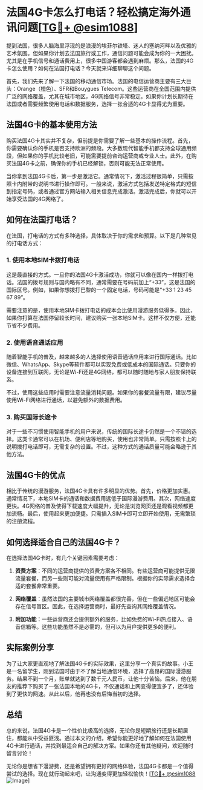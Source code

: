 # 法国4G卡怎么打电话？轻松搞定海外通讯问题[[TG💪+ @esim1088](https://t.me/s/esim1088)]

提到法国，很多人脑海里浮现的是浪漫的埃菲尔铁塔、迷人的塞纳河畔以及优雅的艺术氛围。但如果你计划去法国旅行或工作，通信问题可能会成为你的一大困扰。尤其是在手机信号和通话费用上，很多中国游客都会遇到麻烦。那么，法国的4G卡怎么使用？如何在法国打电话？今天就来详细聊聊这个问题。

首先，我们先来了解一下法国的移动通信市场。法国的电信运营商主要有三大巨头：Orange（橙色）、SFR和Bouygues Telecom。这些运营商在全国范围内提供广泛的网络覆盖，尤其在城市地区，4G网络信号非常稳定。如果你计划长期待在法国或者需要频繁使用电话和数据服务，选择一张合适的4G卡显得尤为重要。

## 法国4G卡的基本使用方法

购买法国4G卡其实并不复杂，但前提是你需要了解一些基本的操作流程。首先，你需要确认你的手机是否支持欧洲的频段。大多数现代智能手机都支持全球通用频段，但如果你的手机比较老旧，可能需要提前咨询运营商或专业人士。此外，在购买法国4G卡之前，确保你的手机已经解锁，否则可能无法正常使用。

当你拿到法国4G卡后，第一步是激活它。通常情况下，激活过程很简单，只需按照卡内附带的说明书进行操作即可。一般来说，激活方式包括发送特定格式的短信到指定号码，或者通过官方网站输入相关信息完成激活。激活完成后，你就可以开始享受法国的4G网络了。

## 如何在法国打电话？

在法国，打电话的方式有多种选择，具体取决于你的需求和预算。以下是几种常见的打电话方式：

### 1. 使用本地SIM卡拨打电话

这是最直接的方式。一旦你的法国4G卡激活成功，你就可以像在国内一样拨打电话。法国的拨号规则与国内略有不同，通常需要在号码前加上“+33”，这是法国的国际区号。例如，如果你想拨打巴黎的一个固定电话，号码可能是“+33 1 23 45 67 89”。

需要注意的是，使用本地SIM卡拨打电话的成本会比使用漫游服务低得多。因此，如果你打算在法国停留较长时间，建议购买一张本地SIM卡。这样不仅方便，还能节省不少费用。

### 2. 使用语音通话应用

随着智能手机的普及，越来越多的人选择使用语音通话应用来进行国际通话。比如微信、WhatsApp、Skype等软件都可以实现免费或低成本的国际通话。只要你的设备连接到互联网，无论是Wi-Fi还是4G网络，都可以随时随地与家人朋友保持联系。

不过，使用这些应用时需要注意流量消耗问题。如果你的套餐流量有限，建议尽量使用Wi-Fi网络进行通话，以避免额外的数据费用。

### 3. 购买国际长途卡

对于一些不习惯使用智能手机的用户来说，传统的国际长途卡仍然是一个不错的选择。这类卡通常可以在机场、便利店等地购买，使用也非常简单。只需按照卡上的说明拨打电话即可，无需复杂的设置。不过，这种方式的通话质量可能会略逊于其他方法。

## 法国4G卡的优点

相比于传统的漫游服务，法国4G卡具有许多明显的优势。首先，价格更加实惠。通常情况下，本地SIM卡的通话和数据费用远低于国际漫游费用。其次，网络速度更快。4G网络的普及使得下载速度大幅提升，无论是浏览网页还是观看视频都更加流畅。最后，使用起来更加便捷。只需插入SIM卡即可立即开始使用，无需繁琐的注册流程。

## 如何选择适合自己的法国4G卡？

在选择法国4G卡时，有几个关键因素需要考虑：

1. **资费方案**：不同的运营商提供的资费方案各不相同。有些运营商可能提供无限流量套餐，而另一些则可能对流量使用有严格限制。根据你的实际需求选择合适的套餐非常重要。

2. **网络覆盖**：虽然法国的主要城市网络覆盖都很完善，但在一些偏远地区可能会存在信号盲区。因此，在选择运营商时，最好先查询其网络覆盖情况。

3. **附加功能**：一些运营商还会提供额外的服务，比如免费的Wi-Fi热点接入、语音信箱等。这些功能虽然不是必需的，但可以为用户提供更多的便利。

## 实际案例分享

为了让大家更直观地了解法国4G卡的实际效果，这里分享一个真实的故事。小王是一名留学生，刚到法国时由于不了解当地通信环境，选择了高昂的国际漫游服务。结果不到一个月，账单就达到了数千元人民币，让他十分苦恼。后来，他在朋友的推荐下购买了一张法国本地的4G卡，不仅通话和上网变得便宜多了，还体验到了更快的网速。从此以后，他再也没有后悔当初的选择。

## 总结

总的来说，法国4G卡是一个性价比极高的选择，无论你是短期旅行还是长期居住，都能从中受益匪浅。通过本文的介绍，希望你能更好地了解如何在法国使用4G卡进行通话，并找到最适合自己的解决方案。如果你还有其他疑问，欢迎随时留言讨论！

无论你是想省下漫游费，还是希望拥有更好的网络体验，法国4G卡都是一个值得尝试的选择。现在就行动起来吧，让沟通变得更加轻松愉快！[[TG💪+ @esim1088](https://t.me/s/esim1088) ![Image](https://i.postimg.cc/4NQfJmqS/Snipaste-2025-05-13-00-14-12.png)]